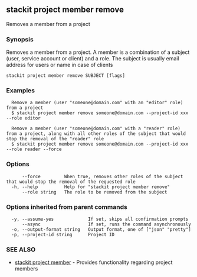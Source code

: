 ## stackit project member remove

Removes a member from a project

### Synopsis

Removes a member from a project.
A member is a combination of a subject (user, service account or client) and a role.
The subject is usually email address for users or name in case of clients

```
stackit project member remove SUBJECT [flags]
```

### Examples

```
  Remove a member (user "someone@domain.com" with an "editor" role) from a project
  $ stackit project member remove someone@domain.com --project-id xxx --role editor

  Remove a member (user "someone@domain.com" with a "reader" role) from a project, along with all other roles of the subject that would stop the removal of the "reader" role
  $ stackit project member remove someone@domain.com --project-id xxx --role reader --force
```

### Options

```
      --force         When true, removes other roles of the subject that would stop the removal of the requested role
  -h, --help          Help for "stackit project member remove"
      --role string   The role to be removed from the subject
```

### Options inherited from parent commands

```
  -y, --assume-yes             If set, skips all confirmation prompts
      --async                  If set, runs the command asynchronously
  -o, --output-format string   Output format, one of ["json" "pretty"]
  -p, --project-id string      Project ID
```

### SEE ALSO

* [stackit project member](./stackit_project_member.md)	 - Provides functionality regarding project members

